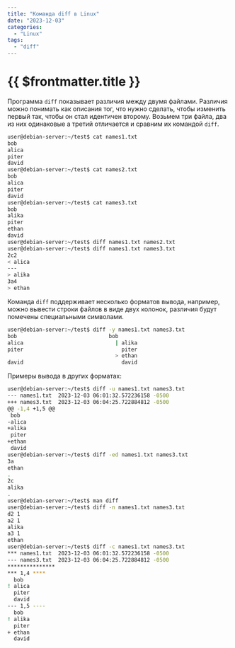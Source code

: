 ```yaml
---
title: "Команда diff в Linux"
date: "2023-12-03"
categories:
  - "Linux"
tags:
  - "diff"
---
```


# {{ $frontmatter.title }}

Программа `diff` показывает различия между двумя файлами. Различия можно понимать как описания тог, что нужно сделать, чтобы изменить первый так, чтобы он стал идентичен второму. Возьмем три файла, два из них одинаковые а третий отличается и сравним их командой `diff`.

```bash
user@debian-server:~/test$ cat names1.txt 
bob
alica
piter
david
user@debian-server:~/test$ cat names2.txt 
bob
alica
piter
david
user@debian-server:~/test$ cat names3.txt 
bob
alika
piter
ethan
david
user@debian-server:~/test$ diff names1.txt names2.txt 
user@debian-server:~/test$ diff names1.txt names3.txt 
2c2
< alica
---
> alika
3a4
> ethan
```

Команда `diff` поддерживает несколько форматов вывода, например, можно вывести строки файлов в виде двух колонок, различия будут помечены специальными символами.

```bash
user@debian-server:~/test$ diff -y names1.txt names3.txt 
bob				  				bob
alica							  |	alika
piter								piter
							      >	ethan
david								david
```

Примеры вывода в других форматах:

```bash
user@debian-server:~/test$ diff -u names1.txt names3.txt 
--- names1.txt	2023-12-03 06:01:32.572236158 -0500
+++ names3.txt	2023-12-03 06:04:25.722884812 -0500
@@ -1,4 +1,5 @@
 bob
-alica
+alika
 piter
+ethan
 david
user@debian-server:~/test$ diff -ed names1.txt names3.txt 
3a
ethan
.
2c
alika
.
user@debian-server:~/test$ man diff
user@debian-server:~/test$ diff -n names1.txt names3.txt 
d2 1
a2 1
alika
a3 1
ethan
user@debian-server:~/test$ diff -c names1.txt names3.txt 
*** names1.txt	2023-12-03 06:01:32.572236158 -0500
--- names3.txt	2023-12-03 06:04:25.722884812 -0500
***************
*** 1,4 ****
  bob
! alica
  piter
  david
--- 1,5 ----
  bob
! alika
  piter
+ ethan
  david
```